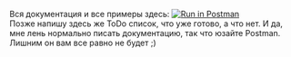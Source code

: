 Вся документация и все примеры здесь: [![Run in Postman](https://run.pstmn.io/button.svg)](https://app.getpostman.com/run-collection/e99ce142c859941dacc5)    
Позже напишу здесь же ToDo список, что уже готово, а что нет. И да, мне лень нормально писать документацию, так что юзайте Postman. Лишним он вам все равно не будет ;)